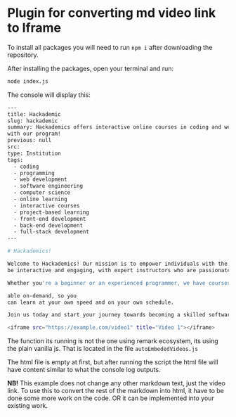 # Plugin for converting md video link to Iframe

To install all packages you will need to run `npm i` after downloading the repository.

After installing the packages, open your terminal and run:

```bash
node index.js
```

The console will display this:

```bash
---
title: Hackademic
slug: hackademic
summary: Hackademics offers interactive online courses in coding and web development, featuring project-based learning and expert instructors. Become a skilled software engineer 
with our program!
previous: null
src:
type: Institution
tags:
  - coding
  - programming
  - web development
  - software engineering
  - computer science
  - online learning
  - interactive courses
  - project-based learning
  - front-end development
  - back-end development
  - full-stack development
---

# Hackademics!

Welcome to Hackademics! Our mission is to empower individuals with the skills and knowledge they need to become successful software engineers. Our online courses are designed to 
be interactive and engaging, with expert instructors who are passionate about coding and web development.

Whether you're a beginner or an experienced programmer, we have courses that will challenge and inspire you. Our project-based learning approach ensures that you'll gain practical experience and develop a portfolio of work to showcase your skills to employers.

able on-demand, so you                                                                                                                                     able on-demand, so you 
can learn at your own speed and on your own schedule.

Join us today and start your journey towards becoming a skilled software engineer with Hackademics!

<iframe src="https://example.com/video1" title="Video 1"></iframe>
```

The function its running is not the one using remark ecosystem, its using the plain vanilla js. That is located in the file `autoEmbededVideos.js`

The html file is empty at first, but after running the script the html file will have content similar to what the console log outputs.

**NB!**
This example does not change any other markdown text, just the video link. To use this to convert the rest of the markdown into html, it have to be done some more work on the code. OR it can be implemented into your existing work.
